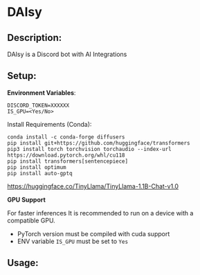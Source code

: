 # DAIsy

## Description:
DAIsy is a Discord bot with AI Integrations

## Setup:
**Environment Variables**:
```
DISCORD_TOKEN=XXXXXX
IS_GPU=<Yes/No>
```

Install Requirements (Conda):
```commandline
conda install -c conda-forge diffusers
pip install git+https://github.com/huggingface/transformers
pip3 install torch torchvision torchaudio --index-url https://download.pytorch.org/whl/cu118
pip install transformers[sentencepiece]
pip install optimum
pip install auto-gptq
```

https://huggingface.co/TinyLlama/TinyLlama-1.1B-Chat-v1.0

**GPU Support**

For faster inferences It is recommended to run on a device with a compatible GPU.
- PyTorch version must be compiled with cuda support 
- ENV variable `IS_GPU` must be set to `Yes`

## Usage:

